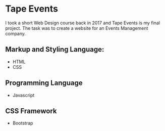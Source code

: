 # Tape Events
I took a short Web Design course back in 2017 and Tape Events is my final project.
The task was to create a website for an Events Management company.

## Markup and Styling Language:
* HTML
* CSS

## Programming Language
* Javascript

## CSS Framework
* Bootstrap

